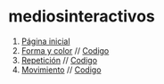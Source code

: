 # mediosinteractivos
1. [Página inicial](https://lapareddesamu.github.io/Medios/)
2. [Forma y color](https://lapareddesamu.github.io/Medios/sketch_01) // [Codigo](https://github.com/LaParedDeSamu/Medios/blob/master/sketch_01/sketch_01.js)
3. [Repetición](https://lapareddesamu.github.io/Medios/sketch_02) // [Codigo](https://github.com/LaParedDeSamu/Medios/blob/master/sketch_02/sketch_02.js)
4. [Movimiento](https://lapareddesamu.github.io/Medios/sketch_03) // [Codigo](https://github.com/LaParedDeSamu/Medios/blob/master/sketch_03/sketch_03.js)
